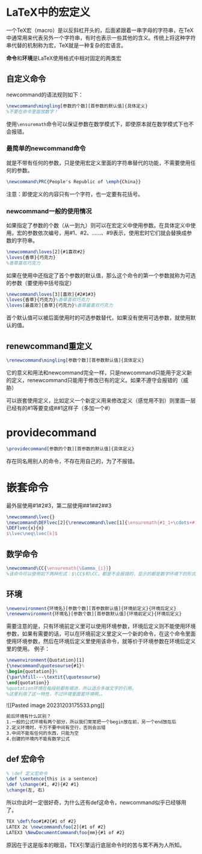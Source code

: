 # LaTeX中的宏定义
一个TeX宏（macro）是以反斜杠开头的，后面紧跟着一串字母的字符串，在TeX中通常用来代表另外一个字符串，有时也表示一些其他的含义。传统上将这种字符串代替的机制称为宏，TeX就是一种复杂的宏语言。

**命令**和**环境**是LaTeX使用格式中相对固定的两类宏

## 自定义命令
newcommand的语法规则如下：
```latex
\newcommand\mingling[参数的个数][首参数的默认值]{具体定义}
%不要在命令里面放数字！
```
使用`\ensuremath`命令可以保证参数在数学模式下，即使原本就在数学模式下也不会报错。

### 最简单的newcommand命令
就是不带有任何的参数，只是使用宏定义里面的字符串替代的功能，不需要使用任何的参数。
```latex
\newcommand\PRC{People's Republic of \emph{China}}
```
注意：即使定义的内容只有一个字符，也一定要有花括号。

### newcommand一般的使用情况
如果指定了参数的个数（从一到九）则可以在宏定义中使用参数。在具体定义中使用，宏的参数依次编号，用#1、#2、……、#9表示，使用宏时它们就会替换成参数的字符串。
```latex
\newcommand\loves[2]{#1喜欢#2}
\loves{香草}{巧克力}
%香草喜欢巧克力
```

如果在使用中还指定了首个参数的默认值，那么这个命令的第一个参数就称为可选的参数（要使用中括号指定）
```latex
\newcommand\loves[3][喜欢]{#2#1#3}
\loves{香草}{巧克力}%香草喜欢巧克力
\loves[最喜欢]{香草}{巧克力}%香草最喜欢巧克力
```
首个默认值可以被后面使用时的可选参数替代，如果没有使用可选参数，就使用默认的值。

## renewcommand重定义
```latex
\renewcommand\mingling[参数个数][首参数默认值]{具体定义}
```
它的意义和用法和newcommand完全一样，只是newcommand只能用于定义新的定义，renewcommand只能用于修改已有的定义。如果不遵守会报错的（威胁）

可以嵌套使用定义，比如定义一个新定义用来修改定义（感觉用不到）则里面一层已经有的#1等要变成##1这样子（多加一个#）


# providecommand
```latex
\providecommand[参数的个数][首参数的默认值]{具体定义}
```
存在同名用别人的命令，不存在用自己的，为了不报错。

# 嵌套命令
最外层使用#1#2#3，第二层使用##1##2##3
```latex
\newcommand\lvec{}
\newcommand\DEFlvec[2]{\renewcommand\lvec[1]{\ensuremath{#1_1+\cdots+#1_##1}}}
\DEFlvec{x}{n}
$\lvec\neq\lvec[k]$
```

## 数学命令
```latex
\newcommand\CC{\ensuremath{\Gamma_{i}}}
%该命令可以使用如下两种形式：$\CC$和\CC，都是不会报错的，显示的都是数学环境下的形式
```
## 环境
```latex
\newenvironment{环境名}[参数个数][首参数默认值]{环境前定义}{环境后定义}
\renewenvironment{环境名}[参数个数][首参数默认值]{环境前定义}{环境后定义}
```
需要注意的是，只有环境前定义里可以使用环境参数，环境后定义则不能使用环境参数，如果有需要的话，可以在环境前定义里定义一个新的命令，在这个命令里面使用环境参数，然后在环境后定义里使用该命令，就等价于环境参数在环境后定义里的使用。
例子：
```latex
\newenvironment{Quotation}[1]
{\newcommand\quotesourse{#1}%
\begin{quotation}}%
{\par\hfill---\textit{\quotesourse}
\end{quotation}}
%quotation环境在每段前都有缩进，所以适合多端文字的引用。
%这里利用了这一特性，不过环境里面套环境啊。。
```
![[Pasted image 20231203175533.png]]

```latex
前后环境有什么区别？
1.一般的公式环境有两个部分，所以我们常常把一个begin放在前，另一个end放在后
2.定义环境时，千万不要中间有空行，否则会出错
3.中间不能有任何的东西，只能为空
4.创建的环境内不能有数学公式
```

## def 宏命令
```latex
% \def 定义宏命令
\def \sentence{this is a sentence}
\def \change(#1, #2){#2 #1}
\change(左, 右)
```

所以你此时一定很好奇，为什么还有def这命令，newcommand似乎已经够用了。
```latex
TEX \def\foo#1#2{#1 of #2}  
LATEX 2ε \newcommand\foo[2]{#1 of #2}  
LATEX3 \NewDocumentCommand\foo{mm}{#1 of #2}
```

原因在于这是版本的眼泪，TEX引擎运行底层命令时的苦与累不再为人所知。